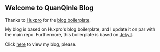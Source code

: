 ## Welcome to QuanQinle Blog

Thanks to [Huxpro](https://github.com/Huxpro) for the [blog boilerplate](https://github.com/Huxpro/huxblog-boilerplate).

My blog is based on Huxpro's blog boilerplate, and I update it on par with the main repo. Furthermore, this boilerplate is based on [Jekyll](http://jekyllrb.com/).

Click [here](https://quanqinle.github.io/) to view my blog, please.
